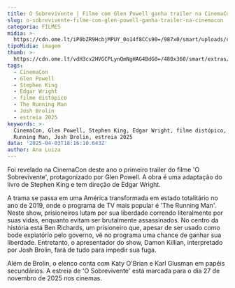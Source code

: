 ```yaml
---
title: O Sobrevivente | Filme com Glen Powell ganha trailer na CinemaCon
slug: o-sobrevivente-filme-com-glen-powell-ganha-trailer-na-cinemacon
categoria: FILMES
midia: >-
  https://cdn.ome.lt/iP0bZR9HcbjMPUY_0o14f8CCs90=/987x0/smart/uploads/conteudo/fotos/OMELETE_CAPA_-_2025-04-03T142945.051.png
tipoMidia: imagem
thumb: >-
  https://cdn.ome.lt/vdH3cx2HVGCPLynQmNgHAG4BdG0=/480x360/smart/extras/conteudos/omelete_THUMB_-_2025-04-03T143034.761.png
tags:
  - CinemaCon
  - Glen Powell
  - Stephen King
  - Edgar Wright
  - filme distópico
  - The Running Man
  - Josh Brolin
  - estreia 2025
keywords: >-
  CinemaCon, Glen Powell, Stephen King, Edgar Wright, filme distópico, The
  Running Man, Josh Brolin, estreia 2025
data: '2025-04-03T18:16:10.643Z'
author: Ana Luiza
---
```


Foi revelado na CinemaCon deste ano o primeiro trailer do filme 'O Sobrevivente', protagonizado por Glen Powell. A obra é uma adaptação do livro de Stephen King e tem direção de Edgar Wright. 

A trama se passa em uma América transformada em estado totalitário no ano de 2019, onde o programa de TV mais popular é 'The Running Man'. Neste show, prisioneiros lutam por sua liberdade correndo literalmente por suas vidas, enquanto evitam ser brutalmente assassinados. No centro da história está Ben Richards, um prisioneiro que, apesar de ser usado como bode expiatório pelo governo, vê no programa uma chance de ganhar sua liberdade. Entretanto, o apresentador do show, Damon Killian, interpretado por Josh Brolin, fará de tudo para impedir sua fuga. 

Além de Brolin, o elenco conta com Katy O'Brian e Karl Glusman em papéis secundários. A estreia de 'O Sobrevivente' está marcada para o dia 27 de novembro de 2025 nos cinemas.
